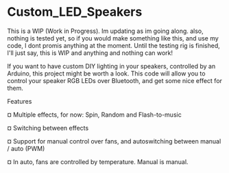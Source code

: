 # Custom_LED_Speakers

This is a WIP (Work in Progress). Im updating as im going along. also, nothing is tested yet, so if you would make something like this, and use my code, I dont promis anything at the moment. Until the testing rig is finished, I'll just say, this is WIP and anything and nothing can work!



If you want to have custom DIY lighting in your speakers, controlled by an Arduino, this project might be worth a look. This code will allow you to control your speaker RGB LEDs over Bluetooth, and get some nice effect for them.


Features

¤ Multiple effects, for now:
Spin, Random and Flash-to-music

¤ Switching between effects

¤ Support for manual control over fans, and autoswitching between manual / auto (PWM)

¤ In auto, fans are controlled by temperature. Manual is manual.
